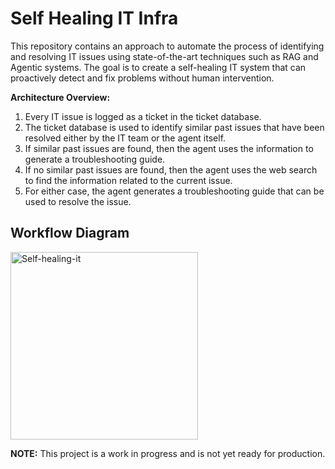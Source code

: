 # Self Healing IT Infra

This repository contains an approach to automate the process of identifying and resolving IT issues using state-of-the-art techniques such as RAG and Agentic systems. The goal is to create a self-healing IT system that can proactively detect and fix problems without human intervention.

**Architecture Overview:**

1. Every IT issue is logged as a ticket in the ticket database.
2. The ticket database is used to identify similar past issues that have been resolved either by the IT team or the agent itself.
3. If similar past issues are found, then the agent uses the information to generate a troubleshooting guide.
4. If no similar past issues are found, then the agent uses the web search to find the information related to the current issue.
5. For either case, the agent generates a troubleshooting guide that can be used to resolve the issue.

## Workflow Diagram

<img width="300" alt="Self-healing-it" src="https://github.com/user-attachments/assets/39480eb2-3c30-4a83-af42-bae4a5221b08" />

**NOTE:** This project is a work in progress and is not yet ready for production.
